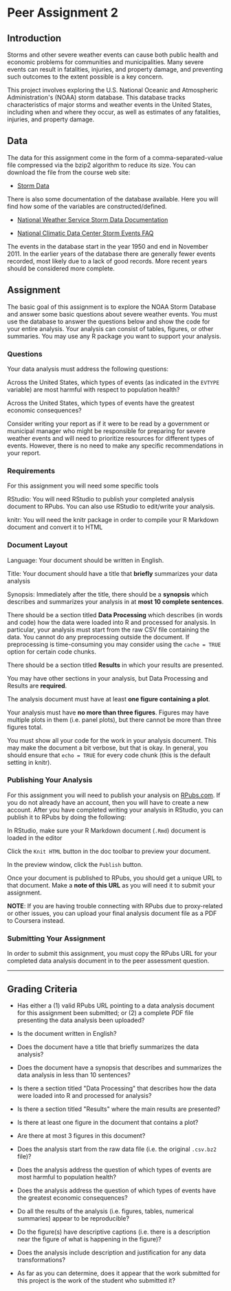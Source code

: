 # Peer Assignment 2

## Introduction

Storms and other severe weather events can cause both public health and
economic problems for communities and municipalities. Many severe events can
result in fatalities, injuries, and property damage, and preventing such
outcomes to the extent possible is a key concern.

This project involves exploring the U.S. National Oceanic and Atmospheric
Administration's (NOAA) storm database. This database tracks characteristics of
major storms and weather events in the United States, including when and where
they occur, as well as estimates of any fatalities, injuries, and property
damage.

## Data

The data for this assignment come in the form of a comma-separated-value file
compressed via the bzip2 algorithm to reduce its size. You can download the
file from the course web site:

- [Storm Data](https://d396qusza40orc.cloudfront.net/repdata%2Fdata%2FStormData.csv.bz2)

There is also some documentation of the database available. Here you will find
how some of the variables are constructed/defined.

- [National Weather Service Storm Data Documentation](https://d396qusza40orc.cloudfront.net/repdata%2Fpeer2_doc%2Fpd01016005curr.pdf)

- [National Climatic Data Center Storm Events FAQ](https://d396qusza40orc.cloudfront.net/repdata%2Fpeer2_doc%2FNCDC%20Storm%20Events-FAQ%20Page.pdf)

The events in the database start in the year 1950 and end in November 2011. In
the earlier years of the database there are generally fewer events recorded,
most likely due to a lack of good records. More recent years should be
considered more complete.

## Assignment

The basic goal of this assignment is to explore the NOAA Storm Database and answer some basic questions about severe weather events. You must use the database to answer the questions below and show the code for your entire analysis. Your analysis can consist of tables, figures, or other summaries. You may use any R package you want to support your analysis.

### Questions

Your data analysis must address the following questions:

Across the United States, which types of events (as indicated in the `EVTYPE` variable) are most harmful with respect to population health?

Across the United States, which types of events have the greatest economic consequences?

Consider writing your report as if it were to be read by a government or municipal manager who might be responsible for preparing for severe weather events and will need to prioritize resources for different types of events. However, there is no need to make any specific recommendations in your report.

### Requirements

For this assignment you will need some specific tools

RStudio: You will need RStudio to publish your completed analysis document to RPubs. You can also use RStudio to edit/write your analysis.

knitr: You will need the knitr package in order to compile your R Markdown document and convert it to HTML

### Document Layout

Language: Your document should be written in English.

Title: Your document should have a title that **briefly** summarizes your data
analysis

Synopsis: Immediately after the title, there should be a **synopsis** which
describes and summarizes your analysis in at **most 10 complete sentences**.

There should be a section titled **Data Processing** which describes (in words and
code) how the data were loaded into R and processed for analysis. In
particular, your analysis must start from the raw CSV file containing the data.
You cannot do any preprocessing outside the document. If preprocessing is
time-consuming you may consider using the `cache = TRUE` option for certain code
chunks.

There should be a section titled **Results** in which your results are presented.

You may have other sections in your analysis, but Data Processing and Results
are **required**.

The analysis document must have at least **one figure containing a plot**.

Your analysis must have **no more than three figures**. Figures may have multiple
plots in them (i.e. panel plots), but there cannot be more than three figures
total.

You must show all your code for the work in your analysis document. This may
make the document a bit verbose, but that is okay. In general, you should
ensure that `echo = TRUE` for every code chunk (this is the default setting in
knitr).

### Publishing Your Analysis

For this assignment you will need to publish your analysis on
[RPubs.com](http://rpubs.com/). If you do not already have an account, then you
will have to create a new account. After you have completed writing your
analysis in RStudio, you can publish it to RPubs by doing the following:

In RStudio, make sure your R Markdown document (`.Rmd`) document is loaded in the
editor

Click the `Knit HTML` button in the doc toolbar to preview your document.

In the preview window, click the `Publish` button.

Once your document is published to RPubs, you should get a unique URL to that
document. Make a **note of this URL** as you will need it to submit your
assignment.

**NOTE**: If you are having trouble connecting with RPubs due to proxy-related or
other issues, you can upload your final analysis document file as a PDF to
Coursera instead.

### Submitting Your Assignment

In order to submit this assignment, you must copy the RPubs URL for your
completed data analysis document in to the peer assessment question.

- - - - -

## Grading Criteria

- Has either a (1) valid RPubs URL pointing to a data analysis document for
  this assignment been submitted; or (2) a complete PDF file presenting the
  data analysis been uploaded?

- Is the document written in English?

- Does the document have a title that briefly summarizes the data analysis?

- Does the document have a synopsis that describes and summarizes the data
  analysis in less than 10 sentences?

- Is there a section titled "Data Processing" that describes how the data were
  loaded into R and processed for analysis?

- Is there a section titled "Results" where the main results are presented?

- Is there at least one figure in the document that contains a plot?

- Are there at most 3 figures in this document?

- Does the analysis start from the raw data file (i.e. the original `.csv.bz2`
  file)?

- Does the analysis address the question of which types of events are most
  harmful to population health?

- Does the analysis address the question of which types of events have the
  greatest economic consequences?

- Do all the results of the analysis (i.e. figures, tables, numerical
  summaries) appear to be reproducible?

- Do the figure(s) have descriptive captions (i.e. there is a description near
  the figure of what is happening in the figure)?

- Does the analysis include description and justification for any data
  transformations?

- As far as you can determine, does it appear that the work submitted for this
  project is the work of the student who submitted it?

